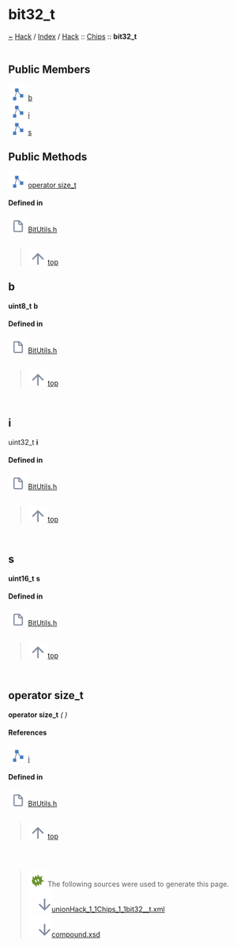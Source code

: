 <a id="bit32_t"></a>
<h1>bit32_t</h1>
<a id="unionhack_1_1chips_1_1bit32__t"></a>
<a href="https://github.com/CharlesCarley/HackComputer#~">~</a>
<a href="indexpage.md#hack">Hack</a>
<span class="inline-text">/</span>
<a href="index.md#index">Index</a>
<span class="inline-text">/</span>
<a href="namespaceHack.md#hack">Hack</a>
<span class="inline-text">::</span>
<a href="namespaceHack_1_1Chips.md#chips">Chips</a>
<span class="inline-text">::</span>
<span class="bold-text"><b>bit32_t</b></span>
<br/>
<br/>
<a id="public-members"></a>
<h2>Public Members</h2>
<span class="icon-list-item"><a href="#b" class="icon-list-item"><img src="../images/class.svg" class="icon-list-item"/><span class="icon-list-item">b</span>
</a>
</span>
<br/>
<span class="icon-list-item"><a href="#i" class="icon-list-item"><img src="../images/class.svg" class="icon-list-item"/><span class="icon-list-item">i</span>
</a>
</span>
<br/>
<span class="icon-list-item"><a href="#s" class="icon-list-item"><img src="../images/class.svg" class="icon-list-item"/><span class="icon-list-item">s</span>
</a>
</span>
<br/>
<a id="public-methods"></a>
<h2>Public Methods</h2>
<span class="icon-list-item"><a href="#operator-size_t" class="icon-list-item"><img src="../images/class.svg" class="icon-list-item"/><span class="icon-list-item">operator size_t</span>
</a>
</span>
<br/>
<a id="defined-in"></a>
<h4>Defined in</h4>
<span class="icon-list-item"><a href="https://github.com/CharlesCarley/HackComputer/blob/master/Source/Chips/BitUtils.h#L63" class="icon-list-item"><img src="../images/file.svg" class="icon-list-item"/><span class="icon-list-item">BitUtils.h</span>
</a>
</span>
<br/>
<br/>
<blockquote>
<span class="icon-list-item"><a href="#bit32_t" class="icon-list-item"><img src="../images/jumpToTop.svg" class="icon-list-item"/><span class="icon-list-item">top</span>
</a>
</span>
</blockquote>
<a id="b"></a>
<h2>b</h2>
<span class="bold-text"><b>uint8_t</b></span>
<span class="bold-text"><b>b</b></span>
<br/>
<a id="defined-in"></a>
<h4>Defined in</h4>
<span class="icon-list-item"><a href="https://github.com/CharlesCarley/HackComputer/blob/master/Source/Chips/BitUtils.h#L66" class="icon-list-item"><img src="../images/file.svg" class="icon-list-item"/><span class="icon-list-item">BitUtils.h</span>
</a>
</span>
<br/>
<br/>
<blockquote>
<span class="icon-list-item"><a href="#bit32_t" class="icon-list-item"><img src="../images/jumpToTop.svg" class="icon-list-item"/><span class="icon-list-item">top</span>
</a>
</span>
</blockquote>
<br/>
<a id="i"></a>
<h2>i</h2>
<span class="inline-text">uint32_t</span>
<span class="bold-text"><b>i</b></span>
<br/>
<a id="defined-in"></a>
<h4>Defined in</h4>
<span class="icon-list-item"><a href="https://github.com/CharlesCarley/HackComputer/blob/master/Source/Chips/BitUtils.h#L64" class="icon-list-item"><img src="../images/file.svg" class="icon-list-item"/><span class="icon-list-item">BitUtils.h</span>
</a>
</span>
<br/>
<br/>
<blockquote>
<span class="icon-list-item"><a href="#bit32_t" class="icon-list-item"><img src="../images/jumpToTop.svg" class="icon-list-item"/><span class="icon-list-item">top</span>
</a>
</span>
</blockquote>
<br/>
<a id="s"></a>
<h2>s</h2>
<span class="bold-text"><b>uint16_t</b></span>
<span class="bold-text"><b>s</b></span>
<br/>
<a id="defined-in"></a>
<h4>Defined in</h4>
<span class="icon-list-item"><a href="https://github.com/CharlesCarley/HackComputer/blob/master/Source/Chips/BitUtils.h#L65" class="icon-list-item"><img src="../images/file.svg" class="icon-list-item"/><span class="icon-list-item">BitUtils.h</span>
</a>
</span>
<br/>
<br/>
<blockquote>
<span class="icon-list-item"><a href="#bit32_t" class="icon-list-item"><img src="../images/jumpToTop.svg" class="icon-list-item"/><span class="icon-list-item">top</span>
</a>
</span>
</blockquote>
<br/>
<a id="operator-size_t"></a>
<h2>operator size_t</h2>
<span class="bold-text"><b>operator size_t</b></span>
<span class="italic-text"><i>(</i></span>
<span class="italic-text"><i>)</i></span>
<a id="references"></a>
<h4>References</h4>
<div class="paragraph">
<span class="paragraph"><img src="../images/class.svg"/><a href="unionHack_1_1Chips_1_1bit32__t.md#i">i</a>
</span>
</div>
<a id="defined-in"></a>
<h4>Defined in</h4>
<span class="icon-list-item"><a href="https://github.com/CharlesCarley/HackComputer/blob/master/Source/Chips/BitUtils.h#L68" class="icon-list-item"><img src="../images/file.svg" class="icon-list-item"/><span class="icon-list-item">BitUtils.h</span>
</a>
</span>
<br/>
<br/>
<blockquote>
<span class="icon-list-item"><a href="#bit32_t" class="icon-list-item"><img src="../images/jumpToTop.svg" class="icon-list-item"/><span class="icon-list-item">top</span>
</a>
</span>
</blockquote>
<br/>
<br/>
<blockquote>
<img src="../images/debug.svg"/><span class="inline-text">The following sources were used to generate this page.</span>
<br/>
<span class="icon-list-item"><a href="../xml/unionHack_1_1Chips_1_1bit32__t.xml#L1" class="icon-list-item"><img src="../images/lookInside.svg" class="icon-list-item"/><span class="icon-list-item">unionHack_1_1Chips_1_1bit32__t.xml</span>
</a>
</span>
<br/>
<span class="icon-list-item"><a href="../xml/compound.xsd#L1" class="icon-list-item"><img src="../images/lookInside.svg" class="icon-list-item"/><span class="icon-list-item">compound.xsd</span>
</a>
</span>
</blockquote>
</div>
</div>
</body>
</html>
